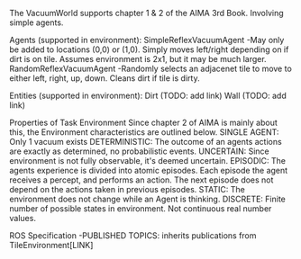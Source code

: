 The VacuumWorld supports chapter 1 & 2 of the AIMA 3rd Book. Involving simple agents.

Agents (supported in environment):
    SimpleReflexVacuumAgent
        -May only be added to locations (0,0) or (1,0). Simply moves left/right depending on if dirt is on tile. Assumes environment is 2x1, but it may be much larger.
    RandomReflexVacuumAgent
        -Randomly selects an adjacenet tile to move to either left, right, up, down. Cleans dirt if tile is dirty.

Entities (supported in environment):
    Dirt (TODO: add link)
    Wall (TODO: add link)

Properties of Task Environment
 Since chapter 2 of AIMA is mainly about this,  the Environment characteristics are outlined below.
   SINGLE AGENT: Only 1 vacuum exists
   DETERMINISTIC: The outcome of an agents actions are exactly as determined, no probabilistic events.
   UNCERTAIN: Since environment is not fully observable, it's deemed uncertain.
   EPISODIC: The agents experience is divided into atomic episodes. Each episode the agent receives a percept, and performs
   an action. The next episode does not depend on the actions taken in previous episodes.
   STATIC: The environment does not change while an Agent is thinking.
   DISCRETE: Finite number of possible states in environment. Not continuous real number values.

ROS Specification
-PUBLISHED TOPICS: inherits publications from TileEnvironment[LINK]
